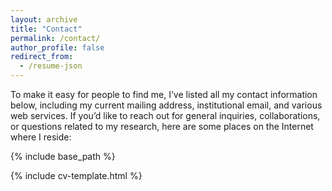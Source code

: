 ```yaml
---
layout: archive
title: "Contact"
permalink: /contact/
author_profile: false
redirect_from:
  - /resume-json
---
```


To make it easy for people to find me, I’ve listed all my contact information below, including my current mailing address, institutional email, and various web services. If you’d like to reach out for general inquiries, collaborations, or questions related to my research, here are some places on the Internet where I reside:


{% include base_path %}

<link rel="stylesheet" href="{{ base_path }}/assets/css/cv-style.css">
<link rel="stylesheet" href="{{ "/assets/css/academicons.css" | relative_url }}">

<style>
  .archive {
    width: 80%;
    margin: 0 auto;
    float: none;
    padding-right: 0;
  }
  
  @media (min-width: 80em) {
    .archive {
      width: 70%;
    }
  }
</style>

{% include cv-template.html %}
